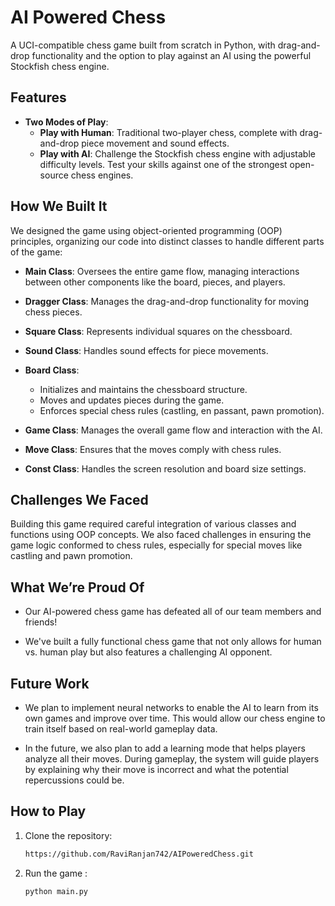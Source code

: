 # AI Powered Chess

A UCI-compatible chess game built from scratch in Python, with drag-and-drop functionality and the option to play against an AI using the powerful Stockfish chess engine.

## Features

- **Two Modes of Play**:
  - **Play with Human**: Traditional two-player chess, complete with drag-and-drop piece movement and sound effects.
  - **Play with AI**: Challenge the Stockfish chess engine with adjustable difficulty levels. Test your skills against one of the strongest open-source chess engines.

## How We Built It

We designed the game using object-oriented programming (OOP) principles, organizing our code into distinct classes to handle different parts of the game:

- **Main Class**: Oversees the entire game flow, managing interactions between other components like the board, pieces, and players.
  
- **Dragger Class**: Manages the drag-and-drop functionality for moving chess pieces.
  
- **Square Class**: Represents individual squares on the chessboard.
  
- **Sound Class**: Handles sound effects for piece movements.
  
- **Board Class**: 
  - Initializes and maintains the chessboard structure.
  - Moves and updates pieces during the game.
  - Enforces special chess rules (castling, en passant, pawn promotion).

- **Game Class**: Manages the overall game flow and interaction with the AI.

- **Move Class**: Ensures that the  moves comply with chess rules.

- **Const Class**: Handles the screen resolution and board size settings.

## Challenges We Faced

Building this game required careful integration of various classes and functions using OOP concepts. We also faced challenges in ensuring the game logic conformed to chess rules, especially for special moves like castling and pawn promotion.

## What We’re Proud Of

- Our AI-powered chess game has defeated all of our team members and friends!
  
- We've built a fully functional chess game that not only allows for human vs. human play but also features a challenging AI opponent.

## Future Work

- We plan to implement neural networks to enable the AI to learn from its own games and improve over time. This would allow our chess engine to train itself based on real-world gameplay data.
  
- In the future, we also plan to add a learning mode that helps players analyze all their moves. During gameplay, the system will guide players by explaining why their move is incorrect and what the potential repercussions could be.

## How to Play

1. Clone the repository:
   ```bash
   https://github.com/RaviRanjan742/AIPoweredChess.git

2. Run the game :
    ```bash
    python main.py

